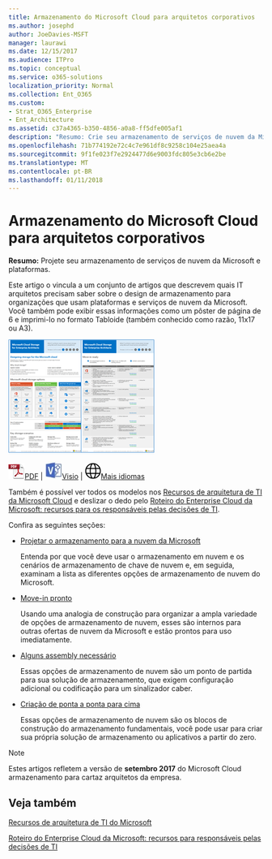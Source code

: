 ```yaml
---
title: Armazenamento do Microsoft Cloud para arquitetos corporativos
ms.author: josephd
author: JoeDavies-MSFT
manager: laurawi
ms.date: 12/15/2017
ms.audience: ITPro
ms.topic: conceptual
ms.service: o365-solutions
localization_priority: Normal
ms.collection: Ent_O365
ms.custom:
- Strat_O365_Enterprise
- Ent_Architecture
ms.assetid: c37a4365-b350-4856-a0a8-ff5dfe005af1
description: "Resumo: Crie seu armazenamento de serviços de nuvem da Microsoft e plataformas."
ms.openlocfilehash: 71b774192e72c4c7e961df8c9258c104e25aea4a
ms.sourcegitcommit: 9f1fe023f7e2924477d6e9003fdc805e3cb6e2be
ms.translationtype: MT
ms.contentlocale: pt-BR
ms.lasthandoff: 01/11/2018
---
```

# <a name="microsoft-cloud-storage-for-enterprise-architects"></a>Armazenamento do Microsoft Cloud para arquitetos corporativos

 **Resumo:** Projete seu armazenamento de serviços de nuvem da Microsoft e plataformas.
  
Este artigo o vincula a um conjunto de artigos que descrevem quais IT arquitetos precisam saber sobre o design de armazenamento para organizações que usam plataformas e serviços de nuvem da Microsoft. Você também pode exibir essas informações como um pôster de página de 6 e imprimi-lo no formato Tabloide (também conhecido como razão, 11x17 ou A3).
  
[![Imagem de Thumb para o modelo de armazenamento em nuvem Microsoft](images/0d4e2eb9-1109-4b3b-bf9e-2f3eff2e2cc4.png)  
](https://www.microsoft.com/download/details.aspx?id=49552)
  
![Arquivo PDF](images/ITPro_Other_PDFicon.png)[PDF](https://go.microsoft.com/fwlink/p/?linkid=842079) | ![Arquivo do Visio](images/ITPro_Other_VisioIcon.jpg)[Visio](https://go.microsoft.com/fwlink/p/?linkid=842080) | ![Ver uma página com as versões em outros idiomas](images/e16c992d-b0f8-48ae-bf44-db7a9fcaab9e.png)[Mais idiomas](https://www.microsoft.com/download/details.aspx?id=49552)
  
Também é possível ver todos os modelos nos [Recursos de arquitetura de TI da Microsoft Cloud](microsoft-cloud-it-architecture-resources.md) e deslizar o dedo pelo [Roteiro do Enterprise Cloud da Microsoft: recursos para os responsáveis pelas decisões de TI](https://aka.ms/cloudarchitecture).
  
Confira as seguintes seções:
  
- [Projetar o armazenamento para a nuvem da Microsoft](designing-storage-for-the-microsoft-cloud.md)
    
    Entenda por que você deve usar o armazenamento em nuvem e os cenários de armazenamento de chave de nuvem e, em seguida, examinam a lista as diferentes opções de armazenamento de nuvem do Microsoft.
    
- [Move-in pronto](move-in-ready.md)
    
    Usando uma analogia de construção para organizar a ampla variedade de opções de armazenamento de nuvem, esses são internos para outras ofertas de nuvem da Microsoft e estão prontos para uso imediatamente.
    
- [Alguns assembly necessário](some-assembly-required.md)
    
    Essas opções de armazenamento de nuvem são um ponto de partida para sua solução de armazenamento, que exigem configuração adicional ou codificação para um sinalizador caber.
    
- [Criação de ponta a ponta para cima](build-from-the-ground-up.md)
    
    Essas opções de armazenamento de nuvem são os blocos de construção do armazenamento fundamentais, você pode usar para criar sua própria solução de armazenamento ou aplicativos a partir do zero.
    
> [!NOTE]
> Estes artigos refletem a versão de **setembro 2017** do Microsoft Cloud armazenamento para cartaz arquitetos da empresa.
  
## <a name="see-also"></a>Veja também

[Recursos de arquitetura de TI do Microsoft](microsoft-cloud-it-architecture-resources.md)

[Roteiro do Enterprise Cloud da Microsoft: recursos para responsáveis pelas decisões de TI](https://sway.com/FJ2xsyWtkJc2taRD)



